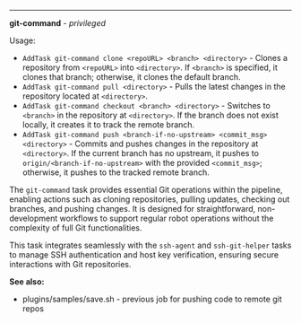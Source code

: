 ---

**git-command** - *privileged*

Usage:
- `AddTask git-command clone <repoURL> <branch> <directory>` - Clones a repository from `<repoURL>` into `<directory>`. If `<branch>` is specified, it clones that branch; otherwise, it clones the default branch.
- `AddTask git-command pull <directory>` - Pulls the latest changes in the repository located at `<directory>`.
- `AddTask git-command checkout <branch> <directory>` - Switches to `<branch>` in the repository at `<directory>`. If the branch does not exist locally, it creates it to track the remote branch.
- `AddTask git-command push <branch-if-no-upstream> <commit_msg> <directory>` - Commits and pushes changes in the repository at `<directory>`. If the current branch has no upstream, it pushes to `origin/<branch-if-no-upstream>` with the provided `<commit_msg>`; otherwise, it pushes to the tracked remote branch.

The `git-command` task provides essential Git operations within the pipeline, enabling actions such as cloning repositories, pulling updates, checking out branches, and pushing changes. It is designed for straightforward, non-development workflows to support regular robot operations without the complexity of full Git functionalities.

This task integrates seamlessly with the `ssh-agent` and `ssh-git-helper` tasks to manage SSH authentication and host key verification, ensuring secure interactions with Git repositories.

**See also:**
- plugins/samples/save.sh - previous job for pushing code to remote git repos